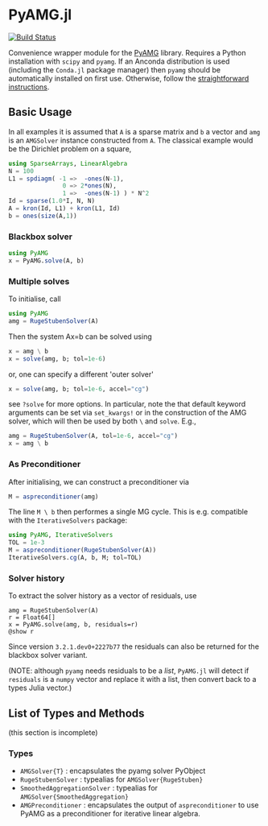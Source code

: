 
# PyAMG.jl

[![Build Status](https://travis-ci.org/cortner/PyAMG.jl.svg?branch=master)](https://travis-ci.org/cortner/PyAMG.jl)

Convenience wrapper module for the [PyAMG](http://pyamg.github.io/) library.
Requires a Python installation with `scipy` and `pyamg`.
If an Anconda distribution is used (including the `Conda.jl` package manager)
then `pyamg` should be automatically installed on first use. Otherwise, follow
the [straightforward instructions](https://github.com/pyamg/pyamg).

<!-- *Note on failing tests:* tests on travis-ci fail, but this is due to
failure of autmatically installing the required packages. All tests pass
under both v0.4 and v0.5 on my own machine. -->

## Basic Usage

In all examples it is assumed that `A` is a sparse matrix
and `b` a vector and `amg` is an `AMGSolver` instance constructed from `A`.
The classical example would be the Dirichlet problem on a square,
```julia
using SparseArrays, LinearAlgebra
N = 100
L1 = spdiagm( -1 =>  -ones(N-1),
               0 => 2*ones(N),
               1 =>  -ones(N-1) ) * N^2
Id = sparse(1.0*I, N, N)
A = kron(Id, L1) + kron(L1, Id)
b = ones(size(A,1))
```

### Blackbox solver
```julia
using PyAMG
x = PyAMG.solve(A, b)
```

### Multiple solves

To initialise, call
```julia
using PyAMG
amg = RugeStubenSolver(A)
```

Then the system Ax=b can be solved using
```julia
x = amg \ b
x = solve(amg, b; tol=1e-6)
```

or, one can specify a different 'outer solver'
```julia
x = solve(amg, b; tol=1e-6, accel="cg")
```

see `?solve` for more options. In particular, note the that default keyword
arguments can be set via `set_kwargs!` or in the construction of the AMG
solver, which will then be used by both `\` and `solve`. E.g.,
```julia
amg = RugeStubenSolver(A, tol=1e-6, accel="cg")
x = amg \ b
```

### As Preconditioner

After initialising, we can construct a preconditioner via
```julia
M = aspreconditioner(amg)
```

The line `M \ b` then performes a single MG cycle.
This is e.g. compatible with the `IterativeSolvers` package:
```julia
using PyAMG, IterativeSolvers
TOL = 1e-3
M = aspreconditioner(RugeStubenSolver(A))
IterativeSolvers.cg(A, b, M; tol=TOL)
```

### Solver history

To extract the solver history as a vector of residuals, use
```
amg = RugeStubenSolver(A)
r = Float64[]
x = PyAMG.solve(amg, b, residuals=r)
@show r
```
Since version `3.2.1.dev0+2227b77` the residuals can also be returned for
the blackbox solver variant.

(NOTE: although `pyamg` needs residuals to be a *list*, `PyAMG.jl` will detect
   if `residuals` is a `numpy` vector and replace it with a list, then
   convert back to a types Julia vector.)

## List of Types and Methods

(this section is incomplete)

### Types

* `AMGSolver{T}` : encapsulates the pyamg solver PyObject
* `RugeStubenSolver` : typealias for `AMGSolver{RugeStuben}`
* `SmoothedAggregationSolver` : typealias for `AMGSolver{SmoothedAggregation}`
* `AMGPreconditioner` : encapsulates the output of `aspreconditioner`
   to use PyAMG as a preconditioner for iterative linear algebra.

<!-- ### Methods  TODO: write this documentation.
* `solve` : basic solver
* `Base.\` : single MG cycle (use PyAMG as preconditioner)
* `set_cycle!` : set which type of cycle to use (default "V")
* `diagnostics` : determine an optimal configuration for a given matrix
* -->
